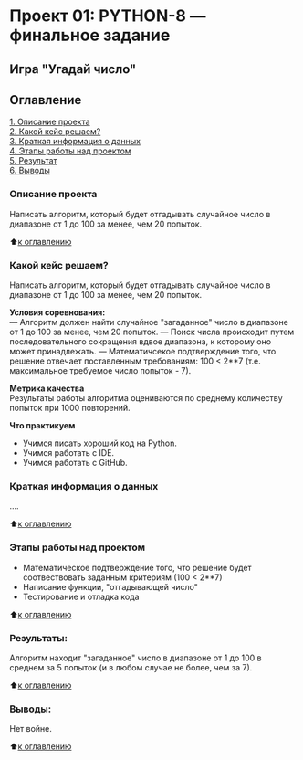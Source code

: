 # Проект 01: PYTHON-8 — финальное задание

## Игра "Угадай число"

## Оглавление  
[1. Описание проекта](README.md#Описание-проекта)  
[2. Какой кейс решаем?](.README.md#Какой-кейс-решаем)  
[3. Краткая информация о данных](.README.md#Краткая-информация-о-данных)  
[4. Этапы работы над проектом](.README.md#Этапы-работы-над-проектом)  
[5. Результат](.README.md#Результат)    
[6. Выводы](.README.md#Выводы) 


### Описание проекта    
Написать алгоритм, который будет отгадывать случайное число в диапазоне от 1 до 100 за менее, чем 20 попыток. 

:arrow_up:[к оглавлению](_)


### Какой кейс решаем?    
Написать алгоритм, который будет отгадывать случайное число в диапазоне от 1 до 100 за менее, чем 20 попыток. 

**Условия соревнования:**  
— Алгоритм должен найти случайное "загаданное" число в диапазоне от 1 до 100 за менее, чем 20 попыток.
— Поиск числа происходит путем последовательного сокращения вдвое диапазона, к которому оно может принадлежать.
— Математичсекое подтверждение того, что решение отвечает поставленным требованиям: 100 < 2**7 (т.е. максимальное требуемое число попыток - 7).

**Метрика качества**     
Результаты работы алгоритма оцениваются по среднему количеству попыток при 1000 повторений.

**Что практикуем**     
* Учимся писать хороший код на Python.
* Учимся работать с IDE.
* Учимся работать с GitHub.


### Краткая информация о данных
....
  
:arrow_up:[к оглавлению](.README.md#Оглавление)


### Этапы работы над проектом  
* Математическое подтверждение того, что решение будет соотвествовать заданным критериям (100 < 2**7)
* Написание функции, "отгадывающей число"
* Тестирование и отладка кода

:arrow_up:[к оглавлению](.README.md#Оглавление)


### Результаты:  
Алгоритм находит "загаданное" число в диапазоне от 1 до 100 в среднем за 5 попыток (и в любом случае не более, чем за 7).

:arrow_up:[к оглавлению](.README.md#Оглавление)

### Выводы:  
Нет войне.

:arrow_up:[к оглавлению](.README.md#Оглавление)